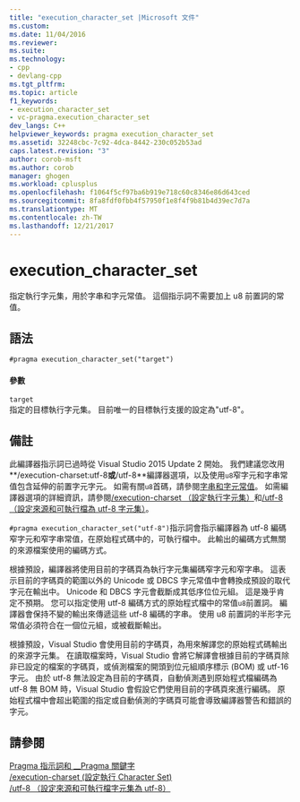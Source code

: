 ```yaml
---
title: "execution_character_set |Microsoft 文件"
ms.custom: 
ms.date: 11/04/2016
ms.reviewer: 
ms.suite: 
ms.technology:
- cpp
- devlang-cpp
ms.tgt_pltfrm: 
ms.topic: article
f1_keywords:
- execution_character_set
- vc-pragma.execution_character_set
dev_langs: C++
helpviewer_keywords: pragma execution_character_set
ms.assetid: 32248cbc-7c92-4dca-8442-230c052b53ad
caps.latest.revision: "3"
author: corob-msft
ms.author: corob
manager: ghogen
ms.workload: cplusplus
ms.openlocfilehash: f1064f5cf97ba6b919e718c60c8346e86d643ced
ms.sourcegitcommit: 8fa8fdf0fbb4f57950f1e8f4f9b81b4d39ec7d7a
ms.translationtype: MT
ms.contentlocale: zh-TW
ms.lasthandoff: 12/21/2017
---
```

# <a name="executioncharacterset"></a>execution_character_set
指定執行字元集，用於字串和字元常值。 這個指示詞不需要加上 u8 前置詞的常值。  
  
## <a name="syntax"></a>語法  
  
```  
#pragma execution_character_set("target")  
```  
  
#### <a name="parameters"></a>參數  
 `target`  
 指定的目標執行字元集。 目前唯一的目標執行支援的設定為"utf-8"。  
  
## <a name="remarks"></a>備註  
 此編譯器指示詞已過時從 Visual Studio 2015 Update 2 開始。 我們建議您改用**/execution-charset:utf-8**或**/utf-8**編譯器選項，以及使用`u8`窄字元和字串常值包含延伸的前置字元字元。 如需有關`u8`首碼，請參閱[字串和字元常值](../cpp/string-and-character-literals-cpp.md)。 如需編譯器選項的詳細資訊，請參閱[/execution-charset （設定執行字元集）](../build/reference/execution-charset-set-execution-character-set.md)和[/utf-8 （設定來源和可執行檔為 utf-8 字元集）](../build/reference/utf-8-set-source-and-executable-character-sets-to-utf-8.md)。  
  
 `#pragma execution_character_set("utf-8")`指示詞會指示編譯器為 utf-8 編碼窄字元和窄字串常值，在原始程式碼中的，可執行檔中。 此輸出的編碼方式無關的來源檔案使用的編碼方式。  
  
 根據預設，編譯器將使用目前的字碼頁為執行字元集編碼窄字元和窄字串。 這表示目前的字碼頁的範圍以外的 Unicode 或 DBCS 字元常值中會轉換成預設的取代字元在輸出中。 Unicode 和 DBCS 字元會截斷成其低序位位元組。 這是幾乎肯定不預期。 您可以指定使用 utf-8 編碼方式的原始程式檔中的常值`u8`前置詞。 編譯器會保持不變的輸出來傳遞這些 utf-8 編碼的字串。 使用 u8 前置詞的半形字元常值必須符合在一個位元組，或被截斷輸出。  
  
 根據預設，Visual Studio 會使用目前的字碼頁，為用來解譯您的原始程式碼輸出的來源字元集。 在讀取檔案時，Visual Studio 會將它解譯會根據目前的字碼頁除非已設定的檔案的字碼頁，或偵測檔案的開頭到位元組順序標示 (BOM) 或 utf-16 字元。 由於 utf-8 無法設定為目前的字碼頁，自動偵測遇到原始程式檔編碼為 utf-8 無 BOM 時，Visual Studio 會假設它們使用目前的字碼頁來進行編碼。 原始程式檔中會超出範圍的指定或自動偵測的字碼頁可能會導致編譯器警告和錯誤的字元。  
  
## <a name="see-also"></a>請參閱  
 [Pragma 指示詞和 __Pragma 關鍵字](../preprocessor/pragma-directives-and-the-pragma-keyword.md)   
 [/execution-charset (設定執行 Character Set)](../build/reference/execution-charset-set-execution-character-set.md)   
 [/utf-8 （設定來源和可執行檔字元集為 utf-8）](../build/reference/utf-8-set-source-and-executable-character-sets-to-utf-8.md)